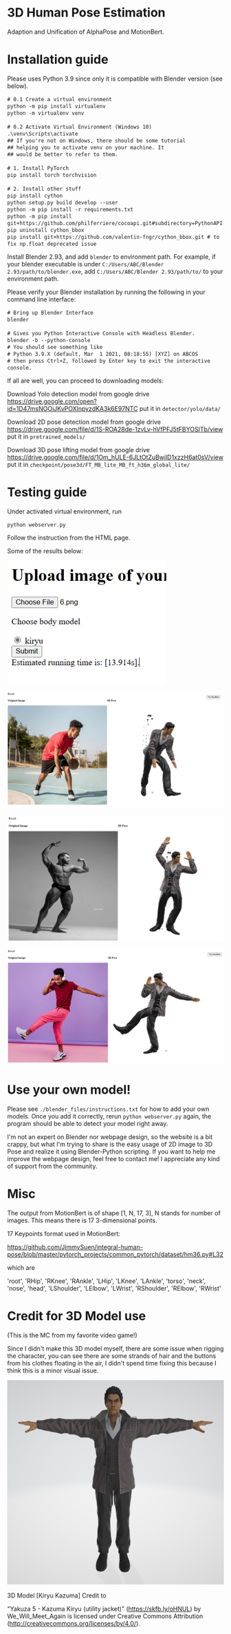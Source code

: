 # 3D Human Pose Estimation

Adaption and Unification of AlphaPose and MotionBert. 

# Installation guide
Please uses Python 3.9 since only it is compatible with Blender version (see below).

```
# 0.1 Create a virtual environment
python -m pip install virtualenv
python -m virtualenv venv

# 0.2 Activate Virtual Environment (Windows 10)
.\venv\Scripts\activate 
## If you're not on Windows, there should be some tutorial 
## helping you to activate venv on your machine. It
## would be better to refer to them. 

# 1. Install PyTorch
pip install torch torchvision

# 2. Install other stuff
pip install cython
python setup.py build develop --user
python -m pip install -r requirements.txt
python -m pip install git+https://github.com/philferriere/cocoapi.git#subdirectory=PythonAPI
pip uninstall cython_bbox
pip install git+https://github.com/valentin-fngr/cython_bbox.git # to fix np.float deprecated issue
```

Install Blender 2.93, and add `blender` to environment path.
For example, if your blender executable is under `C:/Users/ABC/Blender 2.93/path/to/blender.exe`,
add `C:/Users/ABC/Blender 2.93/path/to/` to your environment path. 

Please verify your Blender installation by running the following 
in your command line interface:
```
# Bring up Blender Interface
blender 

# Gives you Python Interactive Console with Headless Blender.
blender -b --python-console
# You should see something like
# Python 3.9.X (default, Mar  1 2021, 08:18:55) [XYZ] on ABCOS
# then press Ctrl+Z, followed by Enter key to exit the interactive console.
```

If all are well, you can proceed to downloading models:

Download Yolo detection model from google drive
https://drive.google.com/open?id=1D47msNOOiJKvPOXlnpyzdKA3k6E97NTC
put it in `detector/yolo/data/`

Download 2D pose detection model from google drive
https://drive.google.com/file/d/1S-ROA28de-1zvLv-hVfPFJ5tFBYOSITb/view
put it in `pretrained_models/`

Download 3D pose lifting model from google drive
https://drive.google.com/file/d/1Om_hULE-6JLtOtZuBwjlD1xzzH6at0sV/view
put it in `checkpoint/pose3d/FT_MB_lite_MB_ft_h36m_global_lite/`

# Testing guide
Under activated virtual environment, run 
```
python webserver.py
```
Follow the instruction from the HTML page. 

Some of the results below:

![Example Input](./media/example1.PNG)

![Example Output 1](./media/test1.PNG)

![Example Output 2](./media/test2.PNG)

![Example Output 3](./media/test3.PNG)

# Use your own model!
Please see `./blender_files/instructions.txt` for how to add your own models.
Once you add it correctly, rerun `python webserver.py` again,
the program should be able to detect your model right away. 

I'm not an expert on Blender nor webpage design, so the website is a bit crappy, 
but what I'm trying to share is the easy usage of 2D image to 3D Pose and realize it
using Blender-Python scripting. 
If you want to help me improve the webpage design, feel free to contact me! 
I appreciate any kind of support from the community. 

# Misc

The output from MotionBert is of shape [1, N, 17, 3], N stands for number of images.
This means there is 17 3-dimensional points. 

17 Keypoints format used in MotionBert:

https://github.com/JimmySuen/integral-human-pose/blob/master/pytorch_projects/common_pytorch/dataset/hm36.py#L32

which are 

'root', 'RHip', 'RKnee', 'RAnkle', 'LHip', 
'LKnee', 'LAnkle', 'torso', 'neck', 'nose', 
'head', 'LShoulder', 'LElbow', 'LWrist', 'RShoulder', 
'RElbow', 'RWrist'

# Credit for 3D Model use

(This is the MC from my favorite video game!)

Since I didn't make this 3D model myself, there are some issue when rigging the character,
you can see there are some strands of hair and the buttons from his clothes floating in the air, 
I didn't spend time fixing this because I think this is a minor visual issue. 


![3D Model image](./media/model3d.PNG)

3D Model [Kiryu Kazuma] Credit to 

"Yakuza 5 - Kazuma Kiryu (utility jacket)" (https://skfb.ly/oHNUL) by We_Will_Meet_Again is licensed under Creative Commons Attribution (http://creativecommons.org/licenses/by/4.0/).